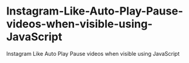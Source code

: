 # Instagram-Like-Auto-Play-Pause-videos-when-visible-using-JavaScript
Instagram Like Auto Play Pause videos when visible using JavaScript
